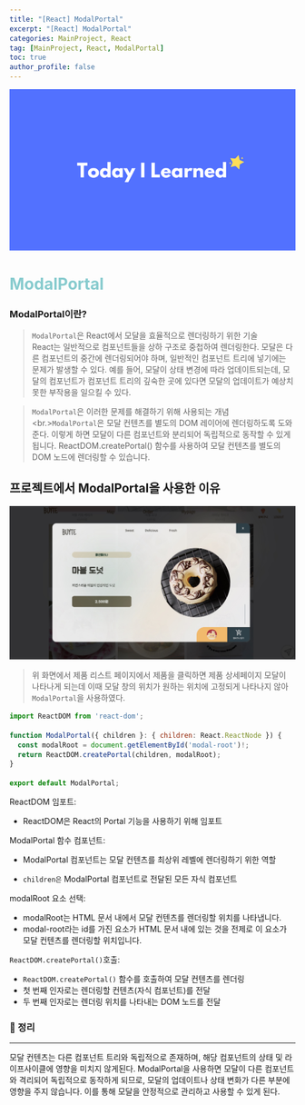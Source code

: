 ```yaml
---
title: "[React] ModalPortal"
excerpt: "[React] ModalPortal"
categories: MainProject, React
tag: [MainProject, React, ModalPortal]
toc: true
author_profile: false
---
```


<div style="text-align: center;">
<img src="/assets/images/til.png" alt="til" />
</div>

# <span style='color:RGB(135, 203, 206)'> ModalPortal

### ModalPortal이란?

> `ModalPortal`은 React에서 모달을 효율적으로 렌더링하기 위한 기술<br/> React는 일반적으로 컴포넌트들을 상하 구조로 중첩하여 렌더링한다. 모달은 다른 컴포넌트의 중간에 렌더링되어야 하며, 일반적인 컴포넌트 트리에 넣기에는 문제가 발생할 수 있다. 예를 들어, 모달이 상태 변경에 따라 업데이트되는데, 모달의 컴포넌트가 컴포넌트 트리의 깊숙한 곳에 있다면 모달의 업데이트가 예상치 못한 부작용을 일으킬 수 있다.

> `ModalPortal`은 이러한 문제를 해결하기 위해 사용되는 개념 <br.>`ModalPortal`은 모달 컨텐츠를 별도의 DOM 레이어에 렌더링하도록 도와준다. 이렇게 하면 모달이 다른 컴포넌트와 분리되어 독립적으로 동작할 수 있게 됩니다. ReactDOM.createPortal() 함수를 사용하여 모달 컨텐츠를 별도의 DOM 노드에 렌더링할 수 있습니다.

## 프로젝트에서 ModalPortal을 사용한 이유

<img src="/assets/images/2023-07-15/portal.jpg" alt="til" />

> 위 화면에서 제품 리스트 페이지에서 제품을 클릭하면 제품 상세페이지 모달이 나타나게 되는데 이때 모달 창의 위치가 원하는 위치에 고정되게 나타나지 않아 `ModalPortal`을 사용하였다.

```js
import ReactDOM from 'react-dom';

function ModalPortal({ children }: { children: React.ReactNode }) {
  const modalRoot = document.getElementById('modal-root')!;
  return ReactDOM.createPortal(children, modalRoot);
}

export default ModalPortal;
```

ReactDOM 임포트:

- ReactDOM은 React의 Portal 기능을 사용하기 위해 임포트

ModalPortal 함수 컴포넌트:

- ModalPortal 컴포넌트는 모달 컨텐츠를 최상위 레벨에 렌더링하기 위한 역할

- `children은` ModalPortal 컴포넌트로 전달된 모든 자식 컴포넌트

modalRoot 요소 선택:

- modalRoot는 HTML 문서 내에서 모달 컨텐츠를 렌더링할 위치를 나타냅니다.
- modal-root라는 id를 가진 요소가 HTML 문서 내에 있는 것을 전제로 이 요소가 모달 컨텐츠를 렌더링할 위치입니다.

`ReactDOM.createPortal()`호출:

- `ReactDOM.createPortal()` 함수를 호출하여 모달 컨텐츠를 렌더링
- 첫 번째 인자로는 렌더링할 컨텐츠(자식 컴포넌트)를 전달
- 두 번째 인자로는 렌더링 위치를 나타내는 DOM 노드를 전달

### 📃 정리

---

모달 컨텐츠는 다른 컴포넌트 트리와 독립적으로 존재하며, 해당 컴포넌트의 상태 및 라이프사이클에 영향을 미치지 않게된다.
ModalPortal을 사용하면 모달이 다른 컴포넌트와 격리되어 독립적으로 동작하게 되므로, 모달의 업데이트나 상태 변화가 다른 부분에 영향을 주지 않습니다. 이를 통해 모달을 안정적으로 관리하고 사용할 수 있게 된다.
